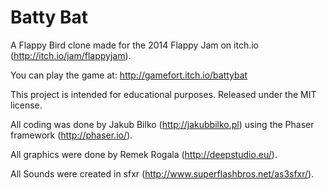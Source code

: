 Batty Bat
=========

A Flappy Bird clone made for the 2014 Flappy Jam on itch.io (http://itch.io/jam/flappyjam).

You can play the game at: http://gamefort.itch.io/battybat

This project is intended for educational purposes. Released under the MIT license.

All coding was done by Jakub Bilko (http://jakubbilko.pl) using the Phaser framework (http://phaser.io/).

All graphics were done by Remek Rogala (http://deepstudio.eu/).

All Sounds were created in sfxr (http://www.superflashbros.net/as3sfxr/).